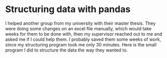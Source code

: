 # Structuring data with pandas
I helped another group from my university with their master thesis. They were doing some changes on an excel file manually, which would take weeks for them to be done with, then my supervisor reached out to me and asked me if I could help them. I probably saved them some weeks of work, since my structuring program took me only 30 minutes. Here is the small program I did to structure the data the way they wanted to.
